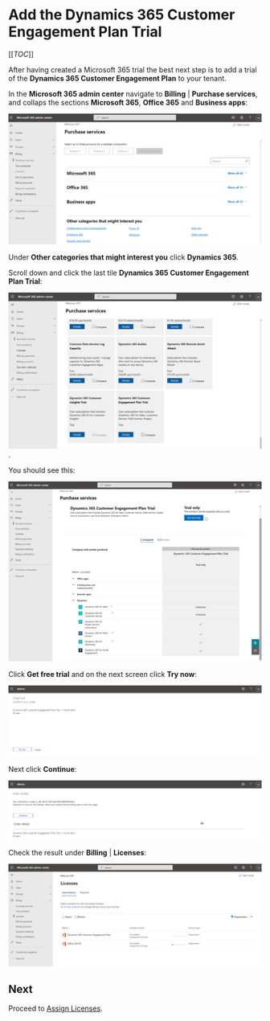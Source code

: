 # Add the Dynamics 365 Customer Engagement Plan Trial

[[_TOC_]]

After having created a Microsoft 365 trial the best next step is to add a trial of the **Dynamics 365 Customer Engagement Plan**  to your tenant.

In the **Microsoft 365 admin center** navigate to **Billing** | **Purchase services**, and collaps the sections **Microsoft 365**, **Office 365** and **Business apps**:

![image.png](images/add-customer-engagement-trial-microsoft-365-puchases-services.png)

Under **Other categories that might interest you** click **Dynamics 365**.

Scroll down and click the last tile **Dynamics 365 Customer Engagement Plan Trial**:

![image.png](images/add-customer-engagement-trial-microsoft-365-purchase-services-dynamics-365.png).

You should see this:

![image.png](images/add-customer-engagement-trial-purchase-customer-engagement-plan-trial.png)

Click **Get free trial** and on the next screen click **Try now**:

![image.png](images/add-customer-engagement-trial-customer-engagement-plan-trial-try-now.png)

Next click **Continue**:

![image.png](images/add-customer-engagement-trial-customer-engagement-plan-trial-receipt.png)

Check the result under **Billing** | **Licenses**:

![image.png](images/add-customer-engagement-trial-microsoft-365-licenses.png)

## Next

Proceed to [Assign Licenses](Assigning-Licenses.md).
